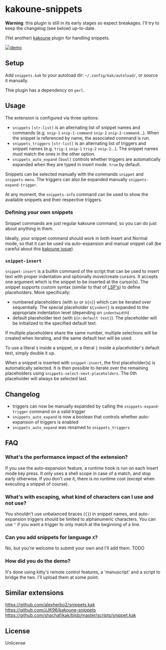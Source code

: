 # kakoune-snippets

**Warning**: this plugin is still in its early stages so expect breakages. I'll try to keep the changelog (see below) up-to-date.

(Yet another) [kakoune](http://kakoune.org) plugin for handling snippets.

[![demo](https://asciinema.org/a/217470.png)](https://asciinema.org/a/217470)

## Setup

Add `snippets.kak` to your autoload dir: `~/.config/kak/autoload/`, or source it manually.

Thie plugin has a dependency on `perl`.

## Usage

The extension is configured via three options:
* `snippets` `[str-list]` is an alternating list of snippet names and commands (e.g. `snip-1` `snip-1-command` `snip-2` `snip-2-command`...). When the snippet is referenced by name, the associated command is run.  
* `snippets_triggers` `[str-list]` is an alternating list of triggers and snippet names (e.g. `trig-1` `snip-1` `trig-2` `snip-2`...). The snippet names must match the ones in the other option.  
* `snippets_auto_expand` `[bool]` controls whether triggers are automatically expanded when they are typed in insert mode. `true` by default.  

Snippets can be selected manually with the commands `snippet` and `snippets-menu`. The triggers can also be expanded manually `snippets-expand-trigger`.

At any moment, the `snippets-info` command can be used to show the available snippets and their respective triggers.

### Defining your own snippets

Snippet commands are just regular kakoune command, so you can do just about anything in them.

Ideally, your snippet command should work in both Insert and Normal mode, so that it can be used via auto-expansion and manual snippet call (be careful about this [kakoune issue](https://github.com/mawww/kakoune/issues/1916)).

### `snippet-insert`

`snippet-insert` is a builtin command of the script that can be used to insert text with proper indentation and optionally move/create cursors. It accepts one argument which is the snippet to be inserted at the cursor(s). The snippet supports custom syntax (similar to that of [LSP's](https://github.com/Microsoft/language-server-protocol/blob/master/snippetSyntax.md)) to define placeholders. More specifically:

* numbered placeholders (with `$n` or `${n}`) which can be iterated over sequentially. The special placeholder `${indent}` is expanded to the appropriate indentation level (depending on `indentwidth`)
* default placeholder text (with `${n:default text}`). The placeholder will be initialized to the specified default text.

If multiple placeholders share the same number, multiple selections will be created when iterating, and the same default text will be used.

To use a literal `$` inside a snippet, or a literal `}` inside a placeholder's default text, simply double it up.

When a snippet is inserted with `snippet-insert`, the first placeholder(s) is automatically selected. It is then possible to iterate over the remaining placeholders using `snippets-select-next-placeholders`. The 0th placeholder will always be selected last.

## Changelog

* triggers can now be manually expanded by calling the `snippets-expand-trigger` command on a valid trigger
* `snippets_auto_expand` is now a boolean that controls whether auto-expansion of triggers is enabled
* `snippets_auto_expand` was renamed to `snippets_triggers`

## FAQ

### What's the performance impact of the extension?

If you use the auto-expansion feature, a runtime hook is run on each Insert mode key press. It only uses a shell scope in case of a match, and stop early otherwise.
If you don't use it, there is no runtime cost (except when executing a snippet of course).

### What's with escaping, what kind of characters can I use and not use?

You shouldn't use unbalanced braces (`{}`) in snippet names, and auto-expansion triggers should be limited to alphanumeric characters. You can use `^` if you want a trigger to only match at the beginning of a line.

### Can you add snippets for language `X`?

No, but you're welcome to submit your own and I'll add them. TODO

### How did you do the demo?

It's done using kitty's remote control features, a 'manuscript' and a script to bridge the two. I'll upload them at some point.

## Similar extensions

https://github.com/alexherbo2/snippets.kak  
https://github.com/JJK96/kakoune-snippets  
https://github.com/shachaf/kak/blob/master/scripts/snippet.kak  

## License

Unlicense
